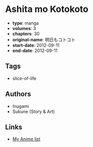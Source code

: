# Ashita mo Kotokoto

-   **type**: manga
-   **volumes**: 3
-   **chapters**: 30
-   **original-name**: 明日もコトコト
-   **start-date**: 2012-09-11
-   **end-date**: 2012-09-11

## Tags

-   slice-of-life

## Authors

-   Inugami
-   Sukune (Story & Art)

## Links

-   [My Anime list](https://myanimelist.net/manga/99081/Ashita_mo_Kotokoto)
